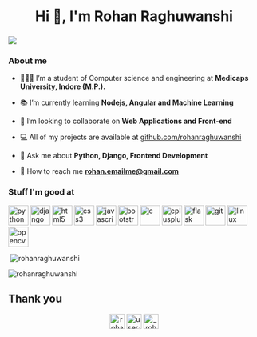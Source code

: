 <h1 align="center">Hi 👋, I'm Rohan Raghuwanshi</h1>
<h3 align="center"></h3>


![](https://komarev.com/ghpvc/?username=rohanraghuwanshi&color=blue&label=PROFILE+VIEWS)

### About me 

- 👨🏻‍🎓 I’m a student of Computer science and engineering at **Medicaps University, Indore (M.P.).**

- 📚 I’m currently learning **Nodejs, Angular and Machine Learning**

- 🤝 I’m looking to collaborate on **Web Applications and Front-end**

- 💻 All of my projects are available at [github.com/rohanraghuwanshi](https://github.com/rohanraghuwanshi?tab=repositories)

- 💬 Ask me about **Python, Django, Frontend Development**

- 📩 How to reach me **rohan.emailme@gmail.com**


### Stuff I'm good at

<p align="left">
<img src="https://devicons.github.io/devicon/devicon.git/icons/python/python-original.svg" alt="python" width="40" height="40"/> 
<img src="https://devicons.github.io/devicon/devicon.git/icons/django/django-original.svg" alt="django" width="40" height="40"/> 
<img src="https://devicons.github.io/devicon/devicon.git/icons/html5/html5-original-wordmark.svg" alt="html5" width="40" height="40"/> 
<img src="https://devicons.github.io/devicon/devicon.git/icons/css3/css3-original-wordmark.svg" alt="css3" width="40" height="40"/> 
<img src="https://devicons.github.io/devicon/devicon.git/icons/javascript/javascript-original.svg" alt="javascript" width="40" height="40"/> 
<img src="https://devicons.github.io/devicon/devicon.git/icons/bootstrap/bootstrap-plain.svg" alt="bootstrap" width="40" height="40"/> 
<img src="https://devicons.github.io/devicon/devicon.git/icons/c/c-original.svg" alt="c" width="40" height="40"/> 
<img src="https://devicons.github.io/devicon/devicon.git/icons/cplusplus/cplusplus-original.svg" alt="cplusplus" width="40" height="40"/> 
<img src="https://www.vectorlogo.zone/logos/pocoo_flask/pocoo_flask-icon.svg" alt="flask" width="40" height="40"/>
<img src="https://www.vectorlogo.zone/logos/git-scm/git-scm-icon.svg" alt="git" width="40" height="40"/> 
<img src="https://devicons.github.io/devicon/devicon.git/icons/linux/linux-original.svg" alt="linux" width="40" height="40"/> 
<img src="https://www.vectorlogo.zone/logos/opencv/opencv-icon.svg" alt="opencv" width="40" height="40"/>
</p>

<p>&nbsp;<img src="https://github-readme-stats.vercel.app/api?username=rohanraghuwanshi&show_icons=true" alt="rohanraghuwanshi" /></p>

<p><img src="https://github-readme-stats.vercel.app/api/top-langs/?username=rohanraghuwanshi&layout=compact&hide=html" alt="rohanraghuwanshi" /></p>


 ## Thank you

<p align="center">
<a href="https://linkedin.com/in/rohanraghuwanshi" target="blank"><img align="center" src="https://cdn.jsdelivr.net/npm/simple-icons@3.0.1/icons/linkedin.svg" alt="rohanraghuwanshi" height="30" width="30" /></a>
<a href="https://stackoverflow.com/users/9935731" target="blank"><img align="center" src="https://cdn.jsdelivr.net/npm/simple-icons@3.0.1/icons/stackoverflow.svg" alt="user:9935731" height="30" width="30" /></a>
<a href="https://instagram.com/_rohan_raghuvanshi_" target="blank"><img align="center" src="https://cdn.jsdelivr.net/npm/simple-icons@3.0.1/icons/instagram.svg" alt="_rohan_raghuvanshi_" height="30" width="30" /></a>
</p>
